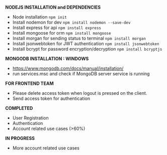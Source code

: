 **NODEJS INSTALLATION and DEPENDENCIES**

- Node installation `npm init`
- Install nodemon for dev `npm install nodemon --save-dev`
- Install express for api `npm install express`
- Install mongoose for orm `npm install mongoose`
- Install morgan for sending status to terminal  `npm install morgan`
- Install jsonwebtoken for JWT authentication `npm install jsonwebtoken`
- Install bcrypt for password encryption/decryption `npm install bcryptjs`

**MONGODB INSTALLATION : WINDOWS**

- https://www.mongodb.com/docs/manual/installation/
- run services.msc and check if MongoDB server service is running

**FOR FRONTEND TEAM**

- Please delete access token when logout is pressed on the client.
- Send access token for authentication

**COMPLETED**

- User Registration
- Authentication
- Account related use cases (>60%)

**IN PROGRESS**

- More account related use cases
